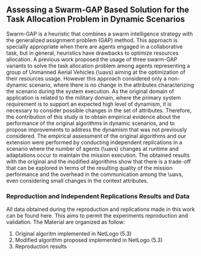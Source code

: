 ## Assessing a Swarm-GAP Based Solution for the Task Allocation Problem in Dynamic Scenarios

Swarm-GAP is a heuristic that combines a swarm intelligence strategy with the generalized assignment problem (GAP) method. This approach is specially appropriate when there are agents engaged in a collaborative task, but in general, heuristics have drawbacks to optimize resources allocation. A previous work proposed the usage of three swarm-GAP variants to solve the task allocation problem among agents representing a group of Unmanned Aerial Vehicles (\uavs) aiming at the optimization of their resources usage. However this approach considered only a non-dynamic scenario, where there is no change in the attributes characterizing the scenario during the system execution. As the original domain of application is related to the military domain, where the primary system requirement is to support an expected high level of dynamism, it is necessary to consider possible changes in the set of attributes. Therefore, the contribution of this study is to obtain empirical evidence about the performance of the original algorithms in dynamic scenarios, and to propose improvements to address the dynamism that was not previously considered. The empirical assessment of the original algorithms and our extension were performed by conducting independent replications in a scenario where the number of agents (\uavs) changes at runtime and adaptations occur to maintain the mission execution. The obtained results with the original and the modified algorithms show that there is a trade-off that can be explored in terms of the resulting quality of the mission performance and the overhead in the communication among the \uavs, even considering small changes in the context attributes. 

### Reproduction and Independent Replications Results and Data

All data obtained during the reproduction and replications made in this work can be found here. This aims to permit the experiments reproduction and validation.
The Material are organized as follow:
1. Original algoritm implemented in NetLogo (5.3)
2. Modified algorithm proposed implemented in NetLogo (5.3)
3. Reproduction results

